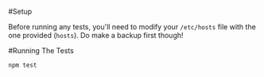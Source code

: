 #Setup

Before running any tests, you'll need to modify your `/etc/hosts` file with the one provided (`hosts`). Do make a backup first though!

#Running The Tests

    npm test
